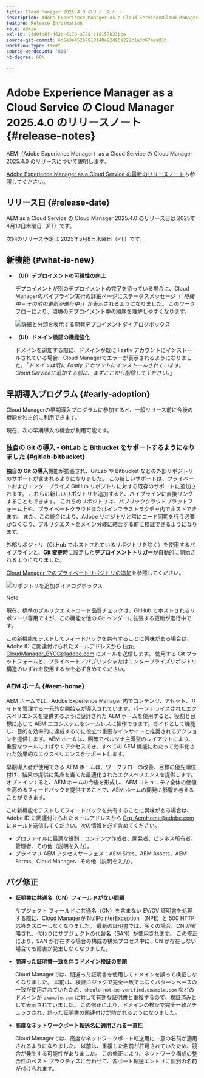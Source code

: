 ```yaml
---
title: Cloud Manager 2025.4.0 のリリースノート
description: Adobe Experience Manager as a Cloud ServiceのCloud Manager 2025.4.0 のリリースについて説明します。
feature: Release Information
role: Admin
exl-id: 24d9fc6f-462d-417b-a728-c18157b23bbe
source-git-commit: 6d6e3e452b7910148e22d95a222c1a3b674ea83b
workflow-type: tm+mt
source-wordcount: '809'
ht-degree: 60%

---
```


# Adobe Experience Manager as a Cloud Service の Cloud Manager 2025.4.0 のリリースノート {#release-notes}

<!-- https://wiki.corp.adobe.com/display/DMSArchitecture/Cloud+Manager+2025.03.0+Release -->

AEM（Adobe Experience Manager）as a Cloud Service の Cloud Manager 2025.4.0 のリリースについて説明します。


[Adobe Experience Manager as a Cloud Service の最新のリリースノート](/help/release-notes/release-notes-cloud/release-notes-current.md)も参照してください。

## リリース日 {#release-date}

AEM as a Cloud Service の Cloud Manager 2025.4.0 のリリース日は 2025年4月10日木曜日（PT）です。

次回のリリース予定は 2025年5月8日木曜日（PT）です。

## 新機能 {#what-is-new}

* **（UI）デプロイメントの可視性の向上**

  デプロイメントが別のデプロイメントの完了を待っている場合に、Cloud Managerのパイプライン実行の詳細ページにステータスメッセージ（「*待機中 – その他の更新が進行中*」）が表示されるようになりました。 このワークフローにより、環境のデプロイメント中の順序を理解しやすくなります。 <!-- CMGR-66890 -->

  ![ 詳細と分類を表示する開発デプロイメントダイアログボックス ](/help/implementing/cloud-manager/release-notes/assets/dev-deployment.png)

* **（UI）ドメイン検証の機能強化**

  ドメインを追加する際に、ドメインが既に Fastly アカウントにインストールされている場合、Cloud Managerでエラーが表示されるようになりました。「*ドメインは既に Fastly アカウントにインストールされています。 Cloud Serviceに追加する前に、まずここから削除してください。*」

## 早期導入プログラム {#early-adoption}

Cloud Managerの早期導入プログラムに参加すると、一般リリース前に今後の機能を独占的に利用できます。

現在、次の早期導入の機会が利用可能です。

### 独自の Git の導入 - GitLab と Bitbucket をサポートするようになりました {#gitlab-bitbucket}

<!-- BOTH CS & AMS -->

**独自の Git の導入**&#x200B;機能が拡張され、GitLab や Bitbucket などの外部リポジトリのサポートが含まれるようになりました。 この新しいサポートは、プライベートおよびエンタープライズ GitHub リポジトリに対する既存のサポートに追加されます。 これらの新しいリポジトリを追加すると、パイプラインに直接リンクすることもできます。 これらのリポジトリは、パブリッククラウドプラットフォーム上や、プライベートクラウドまたはインフラストラクチャ内でホストできます。 また、この統合により、Adobe リポジトリと常にコード同期を行う必要がなくなり、プルリクエストをメイン分岐に結合する前に検証できるようになります。

外部リポジトリ（GitHub でホストされているリポジトリを除く）を使用するパイプラインと、**Git 変更時**&#x200B;に設定した&#x200B;**デプロイメントトリガー**&#x200B;が自動的に開始されるようになりました。

[Cloud Manager でのプライベートリポジトリの追加](/help/implementing/cloud-manager/managing-code/external-repositories.md)を参照してください。

![リポジトリを追加ダイアログボックス](/help/implementing/cloud-manager/release-notes/assets/repositories-add-release-notes.png)

>[!NOTE]
>
>現在、標準のプルリクエストコード品質チェックは、GitHub でホストされるリポジトリ専用ですが、この機能を他の Git ベンダーに拡張する更新が進行中です。

この新機能をテストしてフィードバックを共有することに興味がある場合は、Adobe ID に関連付けられたメールアドレスから [Grp-CloudManager_BYOG@adobe.com](mailto:Grp-CloudManager_BYOG@adobe.com) にメールを送信します。 使用する Git プラットフォームと、プライベート／パブリックまたはエンタープライズリポジトリ構造のいずれを使用するかを必ず含めてください。

### AEM ホーム {#aem-home}

AEM ホームでは、Adobe Experience Manager 内でコンテンツ、アセット、サイトを管理する一元的な開始点が導入されています。パーソナライズされたエクスペリエンスを提供するように設計された AEM ホームを使用すると、役割と目標に応じて AEM エコシステムをシームレスに操作できます。ガイドとして機能し、目的を効率的に達成するのに役立つ重要なインサイトと推奨されるアクションを提供します。AEM ホームは、明確でペルソナ主導型のレイアウトにより、重要なツールにすばやくアクセスでき、すべての AEM 機能にわたって効率化された効果的なエクスペリエンスをサポートします。

早期導入者が使用できる AEM ホームは、ワークフローの改善、目標の優先順位付け、結果の提供に焦点を当てた最適化されたエクスペリエンスを提供します。オプトインすると、AEM ホームの今後を形成し、AEM コミュニティ全体の価値を高めるフィードバックを提供することで、AEM ホームの開発に影響を与えることができます。

この新機能をテストしてフィードバックを共有することに興味がある場合は、Adobe ID に関連付けられたメールアドレスから [Grp-AemHome@adobe.com](mailto:Grp-AemHome@adobe.com) にメールを送信してください。次の情報を必ず含めてください。

* プロファイルに最適な役割：コンテンツ作成者、開発者、ビジネス所有者、管理者、その他（説明を入力）。
* プライマリ AEM アクセスサーフェス：AEM Sites、AEM Assets、AEM Forms、Cloud Manager、その他（説明を入力）。

## バグ修正

* **証明書に共通名（CN）フィールドがない問題**

  サブジェクト フィールドに共通名（CN）を含まない EV/OV 証明書を処理する際に、Cloud Managerが NullPointerException （NPE）と 500 HTTP 応答をスローしなくなりました。 最新の証明書では、多くの場合、CN が省略され、代わりにサブジェクトの代替名（SAN）が使用されます。 この修正により、SAN が存在する場合の構成の構築プロセス中に、CN が存在しない場合でも障害が発生しなくなりました。<!-- CMGR-67548 -->

* **間違った証明書一致を伴うドメイン検証の問題**

  Cloud Managerでは、間違った証明書を使用してドメインを誤って検証しなくなりました。 以前は、検証ロジックで完全一致ではなくパターンベースの一致が使用されていたため、`should-not-be-verified.example.com` などのドメインが `example.com` に対して有効な証明書と重複するので、検証済みとして表示されていました。 この修正により、ドメインの検証で完全一致がチェックされ、誤った証明書の関連付けが防がれるようになりました。<!-- CMGR-67225 -->

* **高度なネットワークポート転送名に適用される一意性**

  Cloud Managerでは、高度なネットワークポート転送用に一意の名前が適用されるようになりました。 以前は、重複した名前が許可されていたため、競合が発生する可能性がありました。 この修正により、ネットワーク構成の整合性のベスト プラクティスに合わせて、各ポート転送エントリに個別の名前が付けられます。<!-- CMGR-67082 -->


<!-- ## Known issues {#known-issues} -->

